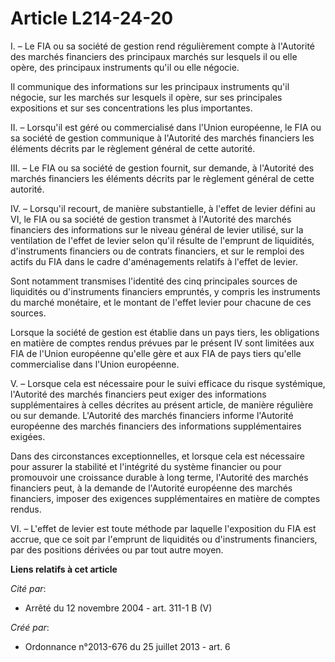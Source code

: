 # Article L214-24-20

I. – Le FIA ou sa société de gestion rend régulièrement compte à l'Autorité des marchés financiers des principaux marchés sur
lesquels il ou elle opère, des principaux instruments qu'il ou elle négocie.

Il communique des informations sur les principaux instruments qu'il négocie, sur les marchés sur lesquels il opère, sur ses
principales expositions et sur ses concentrations les plus importantes.

II. – Lorsqu'il est géré ou commercialisé dans l'Union européenne, le FIA ou sa société de gestion communique à l'Autorité
des marchés financiers les éléments décrits par le règlement général de cette autorité.

III. – Le FIA ou sa société de gestion fournit, sur demande, à l'Autorité des marchés financiers les éléments décrits par le
règlement général de cette autorité.

IV. – Lorsqu'il recourt, de manière substantielle, à l'effet de levier défini au VI, le FIA ou sa société de gestion transmet
à l'Autorité des marchés financiers des informations sur le niveau général de levier utilisé, sur la ventilation de l'effet
de levier selon qu'il résulte de l'emprunt de liquidités, d'instruments financiers ou de contrats financiers, et sur le
remploi des actifs du FIA dans le cadre d'aménagements relatifs à l'effet de levier.

Sont notamment transmises l'identité des cinq principales sources de liquidités ou d'instruments financiers empruntés, y
compris les instruments du marché monétaire, et le montant de l'effet levier pour chacune de ces sources.

Lorsque la société de gestion est établie dans un pays tiers, les obligations en matière de comptes rendus prévues par le
présent IV sont limitées aux FIA de l'Union européenne qu'elle gère et aux FIA de pays tiers qu'elle commercialise dans
l'Union européenne.

V. – Lorsque cela est nécessaire pour le suivi efficace du risque systémique, l'Autorité des marchés financiers peut exiger
des informations supplémentaires à celles décrites au présent article, de manière régulière ou sur demande. L'Autorité des
marchés financiers informe l'Autorité européenne des marchés financiers des informations supplémentaires exigées.

Dans des circonstances exceptionnelles, et lorsque cela est nécessaire pour assurer la stabilité et l'intégrité du système
financier ou pour promouvoir une croissance durable à long terme, l'Autorité des marchés financiers peut, à la demande de
l'Autorité européenne des marchés financiers, imposer des exigences supplémentaires en matière de comptes rendus.

VI. – L'effet de levier est toute méthode par laquelle l'exposition du FIA est accrue, que ce soit par l'emprunt de
liquidités ou d'instruments financiers, par des positions dérivées ou par tout autre moyen.

**Liens relatifs à cet article**

_Cité par_:

  - Arrêté du 12 novembre 2004 - art. 311-1 B (V)

_Créé par_:

  - Ordonnance n°2013-676 du 25 juillet 2013 - art. 6
